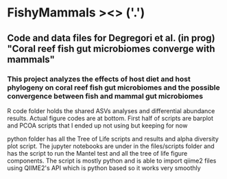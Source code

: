 # FishyMammals ><>  ('.') 
## Code and data files for Degregori et al. (in prog) "Coral reef fish gut microbiomes converge with mammals"
### This project analyzes the effects of host diet and host phylogeny on coral reef fish gut microbiomes and the possible convergence between fish and mammal gut microbiomes 

R code folder holds the shared ASVs analyses and differential abundance results. Actual figure codes are at bottom. First half of scripts are barplot and PCOA scripts that I ended up not using but keeping for now

python folder has all the Tree of Life scripts and results and alpha diversity plot script. The jupyter notebooks are under in the files/scripts folder and has the script to run the Mantel test and all the tree of life figure components. The script is mostly python and is able to import qiime2 files using QIIME2's API which is python based so it works very smoothly 
